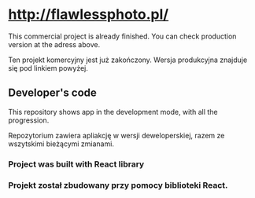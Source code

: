 # http://flawlessphoto.pl/

This commercial project is already finished. You can check production version at the adress above.

Ten projekt komercyjny jest już zakończony. Wersja produkcyjna znajduje się pod linkiem powyżej. 

## Developer's code

This repository shows app in the development mode, with all the progression.

Repozytorium zawiera apliakcję w wersji deweloperskiej, razem ze wszytskimi bieżącymi zmianami.



### Project was built with React library
### Projekt został zbudowany przy pomocy biblioteki React.
